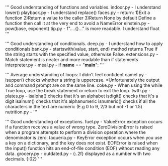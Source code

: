 '''
Good understanding of functions and variables.
indoor.py - I understand lower()
playback.py - I understand replace()
faces.py - return: 1)Exit a function 2)Return a value to the caller 3)Return None by default
           Define a function then call it at the very end to avoid a NameError
einstein.py - pow(base, exponent)
tip.py - f"....{}..." is more readable. I understand float
'''

'''
Good understanding of conditionals.
deep.py - I understand how to apply conditionals
bank.py - startswith(value, start, end) method returns True if the string starts with the specified value, otherwise False.
extensions.py - Match statement is neater and more readable than if statements
interpreter.py - 
meal.py - if __name__ == "__main__": 
'''

'''
Average understanding of loops: I didn't feel confident
camel.py - isupper() checks whether a string is uppercase. *Unfortunately the output and command prompt are on the same line.
coke.py - When using the while True loop, use the break statement or return to exit the loop.
twttr.py - 
plates.py - isalpha() checks that it's an alphabet
            isdigit() checks that it's a digit
            isalnum() checks that it's alphanumeric
            isnumeric() checks if all the characters in the text are numeric (E.g 0 to 9, 2/3 but not -1 or 1.5)
nutrition.py - 
'''

'''
Good understanding of exceptions.
fuel.py - ValueError exception occurs if a function receives a value of wrong type.
          ZeroDivisionError is raised when a program attempts to perform a division operation where the denominator is zero.
taqueria.py - KeyError exception occurs when you use a key on a dictionary, and the key does not exist.
              EOFError is raised when the input() function hits an end-of-file condition (EOF) without reading any data.
grocery.py - 
outdated.py - {:.2f} displayed as a number with two decimals. {:02}
'''
